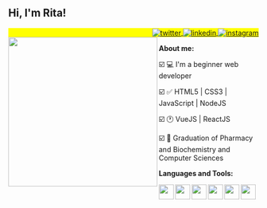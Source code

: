 ## Hi, I'm Rita!

<p align="right" style="background:yellow">
<a href="https://twitter.com/RitaFer82562874" target="_blank">
  <img align="center" src="https://img.shields.io/badge/-Rita-05122A?style=flat&logo=twitter" alt="twitter"/>  
</a>
<a href="https://www.linkedin.com/in/rita-ferr/" target="_blank">
  <img align="center" src="https://img.shields.io/badge/-Rita-05122A?style=flat&logo=linkedin" alt="linkedin"/>
</a>
<a href="https://www.instagram.com/_leopis/" target="_blank">
 <img align="center" src="https://img.shields.io/badge/-@leopis-05122A?style=flat&logo=instagram" alt="instagram"/>
</a>
  
<br>
  
<img align="left" src="https://c.tenor.com/Zjx4IpPncygAAAAi/yay-cute.gif" width="300">

**About me:**
<p>
☑️ 💻 I'm a beginner web developer
</p>
<p>
☑️ ✅ HTML5 | CSS3 | JavaScript | NodeJS
</p>
<p>
☑️ 🕐 VueJS | ReactJS
</p>
<p>
☑️ 📝 Graduation of Pharmacy and Biochemistry and Computer Sciences
</p>

**Languages and Tools:**

<img align="left" height="30" src="https://cdn.pixabay.com/photo/2017/08/05/11/16/logo-2582748_960_720.png">
<img align="left" height="30" src="https://cdn.pixabay.com/photo/2017/08/05/11/16/logo-2582747_960_720.png">
<img align="left" height="30" src="https://logospng.org/download/javascript/logo-javascript-1024.png">
<img align="left" height="30" src="https://cdn.iconscout.com/icon/free/png-256/node-js-3628954-3030179.png">
<img align="left" height="30" src="https://upload.wikimedia.org/wikipedia/commons/thumb/9/95/Vue.js_Logo_2.svg/555px-Vue.js_Logo_2.svg.png">
<img align="left" height="30" src="https://victorvhpg.github.io/minicurso-react.js/slides/img/logo.png">


